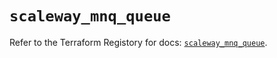 # `scaleway_mnq_queue`

Refer to the Terraform Registory for docs: [`scaleway_mnq_queue`](https://registry.terraform.io/providers/scaleway/scaleway/2.31.0/docs/resources/mnq_queue).
